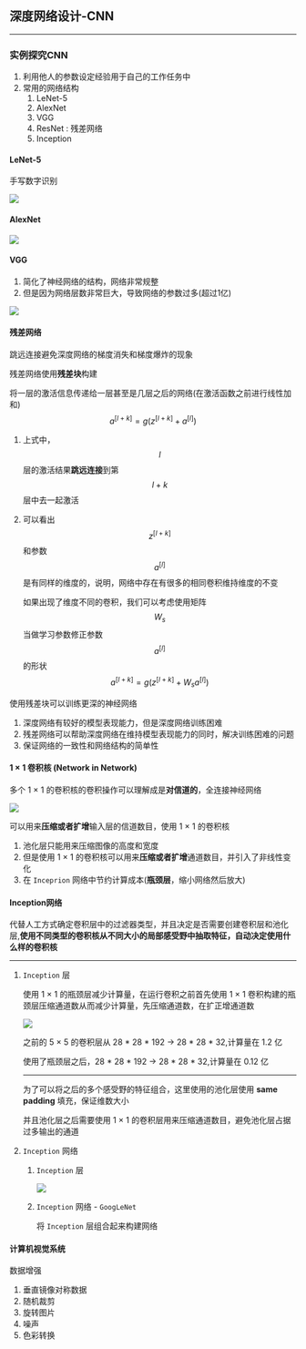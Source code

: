 ## 深度网络设计-CNN

---

### 实例探究CNN

1. 利用他人的参数设定经验用于自己的工作任务中
2. 常用的网络结构
   1. LeNet-5
   2. AlexNet
   3. VGG
   4. ResNet : 残差网络
   5. Inception

#### LeNet-5

手写数字识别

![](../photo/LeNet-5.png)

#### AlexNet

![](../photo/AlesNet.png)

#### VGG

1. 简化了神经网络的结构，网络非常规整
2. 但是因为网络层数非常巨大，导致网络的参数过多(超过1亿)

![](../photo/VGG.png)

#### 残差网络

跳远连接避免深度网络的梯度消失和梯度爆炸的现象

残差网络使用**残差块**构建

将一层的激活信息传递给一层甚至是几层之后的网络(在激活函数之前进行线性加和)
$$
a^{[l+k]}=g(z^{[l+k]}+a^{[l]})
$$

1. 上式中，$$l$$ 层的激活结果**跳远连接**到第 $$l + k$$ 层中去一起激活

2. 可以看出 $$z^{[l+k]}$$ 和参数 $$a^{[l]}$$ 是有同样的维度的，说明，网络中存在有很多的相同卷积维持维度的不变

   如果出现了维度不同的卷积，我们可以考虑使用矩阵 $$W_s$$ 当做学习参数修正参数 $$a^{[l]}$$ 的形状
   $$
   a^{[l+k]}=g(z^{[l+k]}+W_sa^{[l]})
   $$



使用残差块可以训练更深的神经网络

1. 深度网络有较好的模型表现能力，但是深度网络训练困难
2. 残差网络可以帮助深度网络在维持模型表现能力的同时，解决训练困难的问题
3. 保证网络的一致性和网络结构的简单性

#### 1 × 1 卷积核 (Network in Network)

多个 1 × 1 的卷积核的卷积操作可以理解成是**对信道的**，全连接神经网络

![](../photo/networkinnetwork.png)

可以用来**压缩或者扩增**输入层的信道数目，使用 1 × 1 的卷积核

1. 池化层只能用来压缩图像的高度和宽度
2. 但是使用 1 × 1 的卷积核可以用来**压缩或者扩增**通道数目，并引入了非线性变化
3. 在 `Inceprion` 网络中节约计算成本(**瓶颈层**，缩小网络然后放大)

#### Inception网络

代替人工方式确定卷积层中的过滤器类型，并且决定是否需要创建卷积层和池化层,**使用不同类型的卷积核从不同大小的局部感受野中抽取特征，自动决定使用什么样的卷积核**

---

1. `Inception` 层

   使用 1 × 1 的瓶颈层减少计算量，在运行卷积之前首先使用 1 × 1 卷积构建的瓶颈层压缩通道数从而减少计算量，先压缩通道数，在扩正增通道数

   ![](../photo/瓶颈层.png)

   之前的 5 × 5 的卷积层从 28 * 28 * 192 -> 28 * 28 * 32,计算量在 1.2 亿

   使用了瓶颈层之后，28 * 28 * 192 -> 28 * 28 * 32,计算量在 0.12 亿

   ---

   为了可以将之后的多个感受野的特征组合，这里使用的池化层使用 **same padding** 填充，保证维数大小

   并且池化层之后需要使用 1 × 1 的卷积层用来压缩通道数目，避免池化层占据过多输出的通道

2. `Inception` 网络

   1. `Inception` 层

      ![](../photo/inception_one_layer.png)

   2. `Inception` 网络 - `GoogLeNet`

      将 `Inception` 层组合起来构建网络

#### 计算机视觉系统

数据增强

1. 垂直镜像对称数据
2. 随机裁剪
3. 旋转图片
4. 噪声
5. 色彩转换





